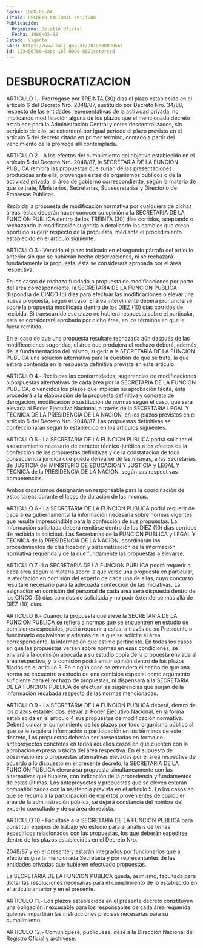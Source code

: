 ```yaml
---
Fecha: 1988-05-04
Título: DECRETO NACIONAL 561/1988
Publicación:
  Organismo: Boletín Oficial
  Fecha: 1988-05-12
Estado: Vigente
SAIJ: https://www.saij.gob.ar/DN19880000561
Id: 123456789-0abc-165-0000-8891soterced
---
```

# DESBUROCRATIZACION

<a id="1"></a>
ARTICULO  1.-  Prorrógase  por  TREINTA  (30)  días  el  plazo establecido  en  el artículo 6 del Decreto Nro. 2048/87, sustituido por Decreto Nro. 34/88,  respecto  de las entidades representativas de la actividad privada, no implicando  modificación  alguna de los plazos  que  el mencionado decreto establece para la Administración Central  y  entes  descentralizados,  sin  perjuicio  de  ello,  se extenderá por  igual período el plazo previsto en el artículo 5 del decreto citado en  primer término, contado a partir del vencimiento de la prórroga allí contemplada.

<a id="2"></a>
ARTICULO  2.-  A  los  efectos  del  cumplimiento del objetivo establecido  en  el  artículo  5  del  Decreto  Nro.   2048/87,  la SECRETARIA  DE  LA  FUNCION  PUBLICA  remitirá  las propuestas  que surjan de las presentaciones producidas ante ella,  provengan éstas de  organismos  públicos  o  de  la actividad privada, al  área  de gobierno  correspondiente,  según  la  materia  de  que  se  trate, Ministerios, Secretarías, Subsecretarías  y  Directorio de Empresas Públicas.

Recibida la propuesta de modificación normativa  por  cualquiera de dichas  áreas,  éstas  deberán  hacer  conocer  su  opinión  a   la SECRETARIA  DE  LA  FUNCION PUBLICA dentro de los TREINTA (30) días corridos,  aceptando  o   rechazando  la  modificación  sugerida  o detallando los cambios que  crean  oportuno  sugerir respecto de la propuesta,  mediante el procedimiento establecido  en  el  artículo siguiente.

<a id="3"></a>
ARTICULO  3.-  Vencido el plazo indicado en el segundo párrafo del artículo anterior  sin  que se hubieran hecho observaciones, ni se  rechazará  fundadamente  la   propuesta,  ésta  se  considerará aprobada por el área respectiva.

En los casos de rechazo fundado o  propuesta  de modificaciones por parte  del  área  correspondiente,  la  SECRETARIA  DE  LA  FUNCION PUBLICA dispondrá de CINCO (5) días para efectuar las modificaciones  o  elevar  una nueva propuesta, según el  caso.  El área  interviniente  deberá  pronunciarse    sobre    la  propuesta modificada  dentro  de los DIEZ (10) días corridos de recibida.  Si transcurrido ese plazo  no  hubiera  respuesta sobre el particular, esta se considerará aprobada por dicho  área,  en  los  términos en que le fuera remitida.

En el caso de que una propuesta resultare rechazada aún después  de las  modificaciones  sugeridas,  el  área  que produjera el rechazo deberá,  además  de  la  fundamentación  del mismo,  sugerir  a  la SECRETARIA DE LA FUNCION PUBLICA una solución  alternativa  para la cuestión  de  que se trate, la que estará contenida en la respuesta definitiva prevista en este artículo.

<a id="4"></a>
ARTICULO  4.-  Recibidas  las  conformidades,  sugerencias  de modificaciones  o  propuestas  alternativas  de  cada  área  por la SECRETARIA  DE  LA  FUNCION  PUBLICA,  o  vencidos  los  plazos que implican  su aprobación tácita, ésta procederá a la elaboración  de la propuesta  definitiva  y  concreta de derogación, modificación o sustitución de normas según el  caso,  que  será  elevada  al Poder Ejecutivo  Nacional,  a través de la SECRETARIA LEGAL Y TECNICA  DE LA  PRESIDENCIA  DE  LA NACION,  en  los  plazos  previstos  en  el artículo 5 del Decreto  Nro. 2048/87. Las propuestas definitivas se confeccionarán según lo establecido  en  los  artículos siguientes.

<a id="5"></a>
ARTICULO  5.-  La  SECRETARIA  DE  LA  FUNCION  PUBLICA  podrá solicitar  el  asesoramiento necesario de carácter técnico-jurídico a los efectos de  la  confección de las propuestas definitivas y de la constatación de toda  consecuencia  jurídica que pueda derivarse de  las  mismas, a las Secretarías de JUSTICIA  del  MINISTERIO  DE EDUCACION  Y  JUSTICIA  y  LEGAL  Y TECNICA de la PRESIDENCIA DE LA NACION, según sus respectivas competencias.

Ambos organismos designarán un responsable  para la coordinación de estas  tareas  durante  el  lapso  de  duración  de    las  mismas.

<a id="6"></a>
ARTICULO 6.- La SECRETARIA DE LA FUNCION PUBLICA podrá requerir de cada  área  gubernamental  la información necesaria sobre normas vigentes  que resulte imprescindible  para  la  confección  de  sus propuestas.  La  información  solicitada deberá remitirse dentro de los  DIEZ  (10)  días  corridos  de   recibida  la  solicitud.  Las Secretarías  de  la  FUNCION  PUBLICA  y  LEGAL  Y  TECNICA  de  la PRESIDENCIA  DE  LA  NACION,  coordinarán  los  procedimientos   de clasificación    y  sistematización  de  la  información  normativa requerida  y  de la  que  fundamente  las  propuestas  a  elevarse.

<a id="7"></a>
ARTICULO 7.- La SECRETARIA DE LA FUNCION PUBLICA podrá requerir a cada  área  según  la materia sobre la que verse una propuesta en particular, la afectación  en  comisión  del experto de cada una de ellas,  cuyo  concurso  resultare  necesario  para    la   adecuada confección  de  las  iniciativas.  La  asignación  en  comisión del personal de cada área será dispuesta dentro de los CINCO  (5)  días corridos  de  solicitada y no podr éxtenderse más allá de DIEZ (10) días.

<a id="8"></a>
ARTICULO 8.- Cuando la propuesta que eleve la SECRETARIA DE LA FUNCION  PUBLICA  se  refiera a normas que se encuentren en estudio de comisiones especiales,  podrá  requerir  a estas, a través de su Presidente  o  funcionario  equivalente  y  además  de  la  que  se solicite  el  área  correspondiente,  la  información   que  estime pertinente.  En todos los casos en que las propuestas versen  sobre normas en esas  condiciones,  se enviará a la comisión abocada a su estudio copia de la propuesta enviada  al  área  respectiva,  y  la comisión  podrá  emitir  opinión dentro de los plazos fijados en el artículo 3. En ningún caso  se  entenderá el hecho de que una norma se  encuentre  a estudio de una comisión  especial  como  argumento suficiente para  el  rechazo  de  propuestas,  ni  dispensará  a la SECRETARIA  DE  LA  FUNCION PUBLICA de efectuar las sugerencias que surjan  de  la  información    recabada   respecto  de  las  normas mencionadas.

<a id="9"></a>
ARTICULO 9.- La SECRETARIA DE LA FUNCION PUBLICA deberá, dentro de los  plazos establecidos, elevar al Poder Ejecutivo Nacional, en la forma establecida en el artículo 4 sus propuestas de modificación  normativa.  Deberá  cuidar  el  cumplimiento  de  los plazos por todo organismo público al que se le requiera información  o  participación  en los términos de este decreto, Las propuestas  deberán  ser  presentadas  en  forma  de  anteproyectos concretos en todos aquellos  casos en que cuenten con la aprobación expresa o tácita del área respectiva. En el supuesto de observaciones  o  propuestas  alternativas  elevadas  por  el  área respectiva de acuerdo a lo dispuesto  en  el  presente  decreto, la SECRETARIA DE LA FUNCION PUBLICA elevará su propuesta simultáneamente  con  las  alternativas que hubiere, con indicación de la procedencia y fundamentos de estas últimas. Los anteproyectos y propuestas que  se  eleven estarán compatibilizados con la asistencia prevista en el artículo  5.  En  los casos en que se  recurra  a  la  participación  de  expertos  provenientes    de cualquier  área  de la administración pública, se dejará constancia del  nombre  del experto  consultado  y  de  su  área  de  revista.

<a id="10"></a>
ARTICULO  10.- Facúltase a la SECRETARIA DE LA FUNCION PUBLICA para constituir  equipos de trabajo y/o estudio para el análisis de temas específicos  relacionados con las propuestas, los que deberán expedirse dentro de  los  plazos  establecidos  en  el Decreto Nro.

2048/87 y en el presente y estarán integrados por funcionarios  que al  efecto  asigne la mencionada Secretaría y por representantes de las entidades  privadas  que  hubieren  efectuado  propuestas.

La  SECRETARIA  DE  LA  FUNCION PUBLICA queda, asimismo,  facultada para dictar las resoluciones  necesarias para el cumplimiento de lo establecido en el artículo anterior y en el presente.

<a id="11"></a>
ARTICULO  11.-  Los plazos establecidos en el presente decreto constituyen una obligación  inexcusable  para  los  responsables de cada  área requerida quienes impartirán las instrucciones  precisas necesarias para su cumplimiento.

<a id="12"></a>
ARTICULO  12.-  Comuníquese,  publíquese,  dése a la Dirección Nacional del Registro Oficial y archívese.